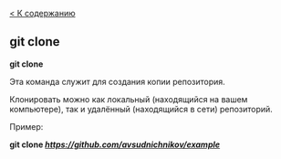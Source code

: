 [< К содержанию](./readme.md)

## git clone

**git clone**

Эта команда служит для создания копии репозитория.

Клонировать можно как локальный (находящийся на вашем компьютере), так и удалённый (находящийся в сети) репозиторий.

Пример:

**git clone *https://github.com/avsudnichnikov/example***